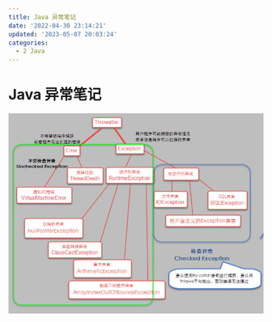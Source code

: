 ```yaml
---
title: Java 异常笔记
date: '2022-04-30 23:14:21'
updated: '2023-05-07 20:03:24'
categories:
  - 2 Java
---
```

# Java 异常笔记

![](Java_Exception_Notes/1.png)
